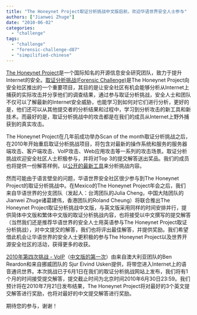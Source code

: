 ```yaml
---
title: "The Honeynet Project取证分析挑战中文版启航，欢迎华语世界安全人士参与"
authors: ["Jianwei Zhuge"]
date: "2010-06-02"
categories: 
  - "challenge"
tags: 
  - "challenge"
  - "forensic-challenge-d87"
  - "simpilified-chinese"
---
```


[The Honeynet Project](https://honeynet.org/)是一个国际知名的开源信息安全研究团队，致力于提升Internet的安全。[取证分析挑战(Forensic Challenge)](https://honeynet.org/challenges)是The Honeynet Project向安全社区推出的一个重要项目，其目的是让安全社区有机会能够分析从Internet上捕获的实际攻击并分享他们的调查结果，通过参与取证分析挑战，安全人士和团队不仅可以了解最新的Internet安全威胁，也能学习到如何对它们进行分析，更好的是，他们还可以从其他提交者的分析结果和过程中，学习到分析攻击的新工具和新技术。而最好的是，取证分析挑战中的攻击都是在我们的成员从Internet上野外捕获到的真实攻击。  
  
The Honeynet Project在几年前成功举办Scan of the month取证分析挑战之后，在2010年开始重启取证分析挑战项目，将包含对最新的操作系统和服务的服务器端攻击、客户端攻击、VoIP攻击、Web应用攻击等一系列的攻击场景。取证分析挑战欢迎安全社区人士积极参与，并将对Top 3的提交解答送出奖品。我们的成员也将提供一份解答样例，以[公开的最新工具](https://honeynet.org/project)来分析挑战内容。  
  
然而可能由于语言壁垒的问题，华语世界安全社区很少参与到The Honeynet Project的取证分析挑战中。在Mexico的The Honeynet Project年会之后，我们来自华语世界的分支团队（发起人：台湾团队的Julia Cheng，中国大陆团队的Jianwei Zhuge诸葛建伟，香港团队的Roland Cheung）将联合推出The Honeynet Project取证分析挑战中文版，与英文版采用同样的时间安排并行，提供简体中文版和繁体中文版的取证分析挑战内容，也将接受以中文撰写的提交解答（当然我们还是推荐华语世界的安全人士用英语参与The Honeynet Project取证分析挑战），对中文提交的解答，我们也将评出最佳解答，并提供奖励。我们希望借此机会让华语世界的安全人士更积极的参与The Honeynet Project以及世界开源安全社区的活动，获得更多的收获。  
  
[2010年第四次挑战 - VoIP](https://honeynet.org/challenges/2010_4_voip)（[中文版的第一次](https://honeynet.org/challenges/2010_4_voip_simplified_cn)）由来自澳大利亚团队的Ben Reardon和来自挪威团队的 Sjur Eivind Usken提供，将带您进入Internet上的语音通讯世界。本次挑战已于6月1日在我们的取证分析挑战网站上发布，我们将有1个月的时间接受提交解答，提交截止时间为北京时间2010年6月30日23:59。我们预计将在2010年7月21日发布结果，The Honeynet Project将对最好的3个英文提交解答进行奖励，也将对最好的中文提交解答进行奖励。  
  
期待您的参与，谢谢！
